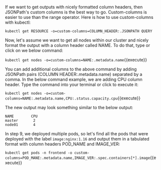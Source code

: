 If we want to get outputs with nicely formatted column headers, then JSONPath's custom columns is the best way to go.
Custom-columns is easier to use than the range operator.
Here is how to use custom-columns with kubectl:

`kubectl get RESOURCE -o=custom-columns=COLUMN_HEADER:.JSONPATH QUERY`


Now, let's assume we want to  get all nodes within our cluster and nicely format the output with a column header called NAME. To do that, type or click on we below command:

`kubectl get nodes -o=custom-columns=NAME:.metadata.name`{{execute}}

You can add additional columns to the above command by adding JSONPath pairs (COLUMN HEADER:.metadata.name) separated by a comma. In the below command example, we are adding CPU column header. Type the command into your terminal or click to execute it:

`kubectl get nodes -o=custom-columns=NAME:.metadata.name,CPU:.status.capacity.cpu`{{execute}}

The new output may look something similar to the below output:
   
```
NAME        CPU
master       2
node01       4
```
 
In step 9, we deployed multiple pods, so let's find all the pods that were deployed with the label `image:nginx:1.16` and output them in a tabulated format with column headers POD_NAME and IMAGE_VER:

`kubectl get pods -n frontend -o custom-columns=POD_MANE:.metadata.name,IMAGE_VER:.spec.containers[*].image`{{execute}}